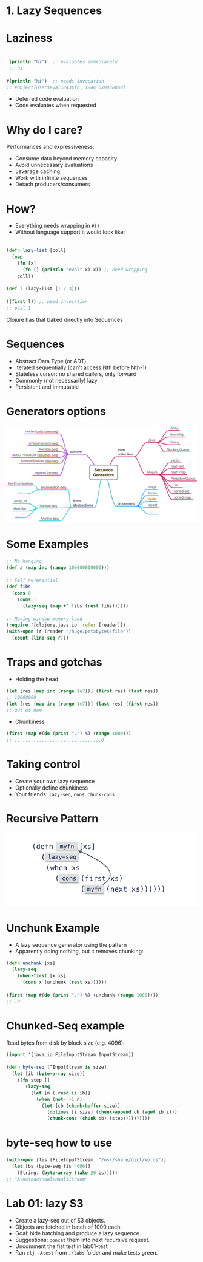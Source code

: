 # 1. Lazy Sequences

# Laziness

```clojure

 (println "hi")  ;; evaluates immediately
 ;; hi

#(println "hi")  ;; needs invocation
;; #object[user$eval1843$fn__1844 0x9036860]

```
* Deferred code evaluation
* Code evaluates when requested

# Why do I care?

Performances and expressiveness:

* Consume data beyond memory capacity
* Avoid unnecessary evaluations
* Leverage caching
* Work with infinite sequences
* Detach producers/consumers

# How?

* Everything needs wrapping in `#()`
* Without language support it would look like:

```clojure

(defn lazy-list [coll]
  (map
    (fn [x]
      (fn [] (println "eval" x) x)) ;; need wrapping
    coll))

(def l (lazy-list [1 2 3]))

((first l)) ;; need invocation
;; eval 1
```

Clojure has that baked directly into Sequences

# Sequences

* Abstract Data Type (or ADT)
* Iterated sequentially (can't access Nth before Nth-1)
* Stateless cursor: no shared callers, only forward
* Commonly (not necessarily) lazy
* Persistent and immutable

# Generators options

![](images/01-sequence-generators.png)

# Some Examples

```clojure
;; No hanging
(def a (map inc (range 100000000000)))

;; Self referential
(def fibs
  (cons 0
    (cons 1
      (lazy-seq (map +' fibs (rest fibs))))))

;; Moving window memory load
(require '[clojure.java.io :refer [reader]])
(with-open [r (reader "/huge/petabytes/file")]
  (count (line-seq r)))
```

# Traps and gotchas

* Holding the head

```clojure
(let [res (map inc (range 1e7))] (first res) (last res))
;; 10000000
(let [res (map inc (range 1e7))] (last res) (first res))
;; Out of mem
```

* Chunkiness

```clojure
(first (map #(do (print ".") %) (range 1000)))
;; ................................0
```

# Taking control

* Create your own lazy sequence
* Optionally define chunkiness
* Your friends: `lazy-seq`, `cons`, `chunk-cons`

# Recursive Pattern

![](images/01-lazy-seq-pattern-diagram.png)

# Unchunk Example

* A lazy sequence generator using the pattern
* Apparently doing nothing, but it removes chunking:

```clojure
(defn unchunk [xs]
  (lazy-seq
    (when-first [x xs]
      (cons x (unchunk (rest xs))))))

(first (map #(do (print ".") %) (unchunk (range 1000))))
;; .0
```

# Chunked-Seq example

Read bytes from disk by block size (e.g. 4096):

```clojure
(import '[java.io FileInputStream InputStream])

(defn byte-seq [^InputStream is size]
  (let [ib (byte-array size)]
    ((fn step []
       (lazy-seq
         (let [n (.read is ib)]
           (when (not= -1 n)
             (let [cb (chunk-buffer size)]
               (dotimes [i size] (chunk-append cb (aget ib i)))
               (chunk-cons (chunk cb) (step))))))))))
```

# byte-seq how to use

```clojure
(with-open [fis (FileInputStream. "/usr/share/dict/words")]
  (let [bs (byte-seq fis 4096)]
    (String. (byte-array (take 20 bs)))))
;; "A\na\naa\naal\naalii\naam"
```

# Lab 01: lazy S3

* Create a lazy-seq out of S3 objects.
* Objects are fetched in batch of 1000 each.
* Goal: hide batching and produce a lazy sequence.
* Suggestions: `concat` them into next recursive request.
* Uncomment the fist test in lab01-test
* Run `clj -Atest` from `./labs` folder and make tests green.
